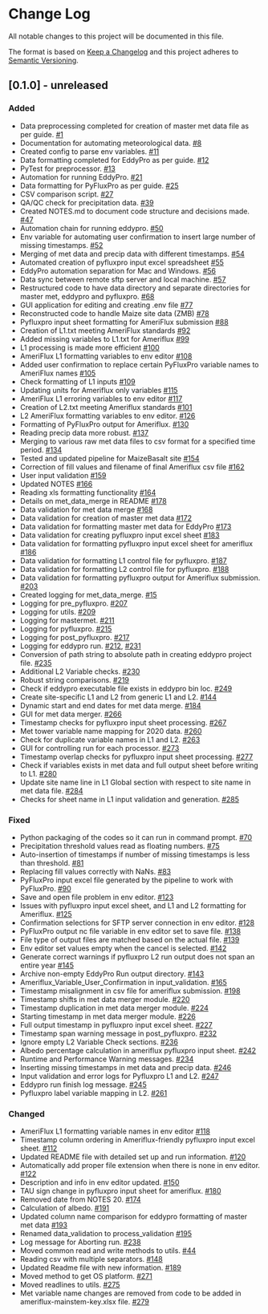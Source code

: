 # Change Log
All notable changes to this project will be documented in this file.

The format is based on [Keep a Changelog](http://keepachangelog.com/)
and this project adheres to [Semantic Versioning](http://semver.org/).

## [0.1.0] - unreleased
### Added
- Data preprocessing completed for creation of master met data file as per guide. [#1](https://github.com/ncsa/ameriflux-pipeline/issues/1)
- Documentation for automating meteorological data. [#8](https://github.com/ncsa/ameriflux-pipeline/issues/8)
- Created config to parse env variables. [#11](https://github.com/ncsa/ameriflux-pipeline/pull/11)
- Data formatting completed for EddyPro as per guide. [#12](https://github.com/ncsa/ameriflux-pipeline/issues/12)
- PyTest for preprocessor. [#13](https://github.com/ncsa/ameriflux-pipeline/issues/13)
- Automation for running EddyPro. [#21](https://github.com/ncsa/ameriflux-pipeline/issues/21)
- Data formatting for PyFluxPro as per guide. [#25](https://github.com/ncsa/ameriflux-pipeline/issues/25)
- CSV comparison script. [#27](https://github.com/ncsa/ameriflux-pipeline/issues/27)
- QA/QC check for precipitation data. [#39](https://github.com/ncsa/ameriflux-pipeline/issues/39)
- Created NOTES.md to document code structure and decisions made. [#47](https://github.com/ncsa/ameriflux-pipeline/issues/47)
- Automation chain for running eddypro. [#50](https://github.com/ncsa/ameriflux-pipeline/issues/50)
- Env variable for automating user confirmation to insert large number of missing timestamps. [#52](https://github.com/ncsa/ameriflux-pipeline/issues/52)
- Merging of met data and precip data with different timestamps. [#54](https://github.com/ncsa/ameriflux-pipeline/issues/54)
- Automated creation of pyfluxpro input excel spreadsheet [#55](https://github.com/ncsa/ameriflux-pipeline/issues/55)
- EddyPro automation separation for Mac and Windows. [#56](https://github.com/ncsa/ameriflux-pipeline/issues/56)
- Data sync between remote sftp server and local machine. [#57](https://github.com/ncsa/ameriflux-pipeline/issues/57)
- Restructured code to have data directory and separate directories for master met, eddypro and pyfluxpro. [#68](https://github.com/ncsa/ameriflux-pipeline/issues/68)
- GUI application for editing and creating .env file [#77](https://github.com/ncsa/ameriflux-pipeline/issues/77)
- Reconstructed code to handle Maize site data (ZMB) [#78](https://github.com/ncsa/ameriflux-pipeline/issues/78)
- Pyfluxpro input sheet formatting for AmeriFlux submission [#88](https://github.com/ncsa/ameriflux-pipeline/issues/88)
- Creation of L1.txt meeting AmeriFlux standards [#92](https://github.com/ncsa/ameriflux-pipeline/issues/92)
- Added missing variables to L1.txt for Ameriflux [#99](https://github.com/ncsa/ameriflux-pipeline/issues/99)
- L1 processing is made more efficient [#100](https://github.com/ncsa/ameriflux-pipeline/issues/100)
- AmeriFlux L1 formatting variables to env editor [#108](https://github.com/ncsa/ameriflux-pipeline/issues/108)
- Added user confirmation to replace certain PyFluxPro variable names to AmeriFlux names [#105](https://github.com/ncsa/ameriflux-pipeline/issues/105)
- Check formatting of L1 inputs [#109](https://github.com/ncsa/ameriflux-pipeline/issues/109)
- Updating units for Ameriflux only variables [#115](https://github.com/ncsa/ameriflux-pipeline/issues/115)
- AmeriFlux L1 erroring variables to env editor [#117](https://github.com/ncsa/ameriflux-pipeline/issues/117)
- Creation of L2.txt meeting Ameriflux standards [#101](https://github.com/ncsa/ameriflux-pipeline/issues/101)
- L2 AmeriFlux formatting variables to env editor. [#126](https://github.com/ncsa/ameriflux-pipeline/issues/126)
- Formatting of PyFluxPro output for Ameriflux. [#130](https://github.com/ncsa/ameriflux-pipeline/issues/130)
- Reading precip data more robust. [#137](https://github.com/ncsa/ameriflux-pipeline/issues/137)
- Merging to various raw met data files to csv format for a specified time period. [#134](https://github.com/ncsa/ameriflux-pipeline/issues/134)
- Tested and updated pipeline for MaizeBasalt site [#154](https://github.com/ncsa/ameriflux-pipeline/issues/154)
- Correction of fill values and filename of final Ameriflux csv file [#162](https://github.com/ncsa/ameriflux-pipeline/issues/162)
- User input validation [#159](https://github.com/ncsa/ameriflux-pipeline/issues/159)
- Updated NOTES [#166](https://github.com/ncsa/ameriflux-pipeline/issues/166)
- Reading xls formatting functionality [#164](https://github.com/ncsa/ameriflux-pipeline/issues/164)
- Details on met_data_merge in README [#178](https://github.com/ncsa/ameriflux-pipeline/issues/178)
- Data validation for met data merge [#168](https://github.com/ncsa/ameriflux-pipeline/issues/168)
- Data validation for creation of master met data [#172](https://github.com/ncsa/ameriflux-pipeline/issues/172)
- Data validation for formatting master met data for EddyPro [#173](https://github.com/ncsa/ameriflux-pipeline/issues/173)
- Data validation for creating pyfluxpro input excel sheet [#183](https://github.com/ncsa/ameriflux-pipeline/issues/183)
- Data validation for formatting pyfluxpro input excel sheet for ameriflux [#186](https://github.com/ncsa/ameriflux-pipeline/issues/186)
- Data validation for formatting L1 control file for pyfluxpro. [#187](https://github.com/ncsa/ameriflux-pipeline/issues/187)
- Data validation for formatting L2 control file for pyfluxpro. [#188](https://github.com/ncsa/ameriflux-pipeline/issues/188)
- Data validation for formatting pyfluxpro output for Ameriflux submission. [#203](https://github.com/ncsa/ameriflux-pipeline/issues/203)
- Created logging for met_data_merge. [#15](https://github.com/ncsa/ameriflux-pipeline/issues/15)
- Logging for pre_pyfluxpro. [#207](https://github.com/ncsa/ameriflux-pipeline/issues/207)
- Logging for utils. [#209](https://github.com/ncsa/ameriflux-pipeline/issues/209)
- Logging for mastermet. [#211](https://github.com/ncsa/ameriflux-pipeline/issues/211)
- Logging for pyfluxpro. [#215](https://github.com/ncsa/ameriflux-pipeline/issues/215)
- Logging for post_pyfluxpro. [#217](https://github.com/ncsa/ameriflux-pipeline/issues/217)
- Logging for eddypro run. [#212](https://github.com/ncsa/ameriflux-pipeline/issues/212), [#231](https://github.com/ncsa/ameriflux-pipeline/issues/231)
- Conversion of path string to absolute path in creating eddypro project file. [#235](https://github.com/ncsa/ameriflux-pipeline/issues/235)
- Additional L2 Variable checks. [#230](https://github.com/ncsa/ameriflux-pipeline/issues/230)
- Robust string comparisons. [#219](https://github.com/ncsa/ameriflux-pipeline/issues/219)
- Check if eddypro executable file exists in eddypro bin loc. [#249](https://github.com/ncsa/ameriflux-pipeline/issues/249)
- Create site-specific L1 and L2 from generic L1 and L2. [#144](https://github.com/ncsa/ameriflux-pipeline/issues/144)
- Dynamic start and end dates for met data merge. [#184](https://github.com/ncsa/ameriflux-pipeline/issues/184)
- GUI for met data merger. [#266](https://github.com/ncsa/ameriflux-pipeline/issues/266)
- Timestamp checks for pyfluxpro input sheet processing. [#267](https://github.com/ncsa/ameriflux-pipeline/issues/267)
- Met tower variable name mapping for 2020 data. [#260](https://github.com/ncsa/ameriflux-pipeline/issues/260)
- Check for duplicate variable names in L1 and L2. [#263](https://github.com/ncsa/ameriflux-pipeline/issues/263)
- GUI for controlling run for each processor. [#273](https://github.com/ncsa/ameriflux-pipeline/issues/273)
- Timestamp overlap checks for pyfluxpro input sheet processing. [#277](https://github.com/ncsa/ameriflux-pipeline/issues/277)
- Check if variables exists in met data and full output sheet before writing to L1. [#280](https://github.com/ncsa/ameriflux-pipeline/issues/280)
- Update site name line in L1 Global section with respect to site name in met data file. [#284](https://github.com/ncsa/ameriflux-pipeline/issues/284)
- Checks for sheet name in L1 input validation and generation. [#285](https://github.com/ncsa/ameriflux-pipeline/issues/285)

### Fixed
- Python packaging of the codes so it can run in command prompt. [#70](https://github.com/ncsa/ameriflux-pipeline/issues/70)
- Precipitation threshold values read as floating numbers. [#75](https://github.com/ncsa/ameriflux-pipeline/issues/75)
- Auto-insertion of timestamps if number of missing timestamps is less than threshold. [#81](https://github.com/ncsa/ameriflux-pipeline/issues/81)
- Replacing fill values correctly with NaNs. [#83](https://github.com/ncsa/ameriflux-pipeline/issues/83)
- PyFluxPro input excel file generated by the pipeline to work with PyFluxPro. [#90](https://github.com/ncsa/ameriflux-pipeline/issues/90)
- Save and open file problem in env editor. [#123](https://github.com/ncsa/ameriflux-pipeline/issues/123)
- Issues with pyfluxpro input excel sheet, and L1 and L2 formatting for Ameriflux. [#125](https://github.com/ncsa/ameriflux-pipeline/issues/125)
- Confirmation selections for SFTP server connection in env editor. [#128](https://github.com/ncsa/ameriflux-pipeline/issues/128)
- PyFluxPro output nc file variable in env editor set to save file. [#138](https://github.com/ncsa/ameriflux-pipeline/issues/138)
- File type of output files are matched based on the actual file. [#139](https://github.com/ncsa/ameriflux-pipeline/issues/139)
- Env editor set values empty when the cancel is selected. [#142](https://github.com/ncsa/ameriflux-pipeline/issues/142)
- Generate correct warnings if pyfluxpro L2 run output does not span an entire year [#145](https://github.com/ncsa/ameriflux-pipeline/issues/145)
- Archive non-empty EddyPro Run output directory. [#143](https://github.com/ncsa/ameriflux-pipeline/issues/143)
- Ameriflux_Variable_User_Confirmation in input_validation. [#165](https://github.com/ncsa/ameriflux-pipeline/issues/165)
- Timestamp misalignment in csv file for ameriflux submission. [#198](https://github.com/ncsa/ameriflux-pipeline/issues/198)
- Timestamp shifts in met data merger module. [#220](https://github.com/ncsa/ameriflux-pipeline/issues/220)
- Timestamp duplication in met data merger module. [#224](https://github.com/ncsa/ameriflux-pipeline/issues/224)
- Starting timestamp in met data merger module. [#226](https://github.com/ncsa/ameriflux-pipeline/issues/226)
- Full output timestamp in pyfluxpro input excel sheet. [#227](https://github.com/ncsa/ameriflux-pipeline/issues/227)
- Timestamp span warning message in post_pyfluxpro. [#232](https://github.com/ncsa/ameriflux-pipeline/issues/232)
- Ignore empty L2 Variable Check sections. [#236](https://github.com/ncsa/ameriflux-pipeline/issues/236)
- Albedo percentage calculation in ameriflux pyfluxpro input sheet. [#242](https://github.com/ncsa/ameriflux-pipeline/issues/242)
- Runtime and Performance Warning messages. [#234](https://github.com/ncsa/ameriflux-pipeline/issues/234)
- Inserting missing timestamps in met data and precip data. [#246](https://github.com/ncsa/ameriflux-pipeline/issues/246)
- Input validation and error logs for Pyfluxpro L1 and L2. [#247](https://github.com/ncsa/ameriflux-pipeline/issues/247)
- Eddypro run finish log message. [#245](https://github.com/ncsa/ameriflux-pipeline/issues/245)
- Pyfluxpro label variable mapping in L2. [#261](https://github.com/ncsa/ameriflux-pipeline/issues/261)

### Changed
- AmeriFlux L1 formatting variable names in env editor [#118](https://github.com/ncsa/ameriflux-pipeline/issues/118)
- Timestamp column ordering in Ameriflux-friendly pyfluxpro input excel sheet. [#112](https://github.com/ncsa/ameriflux-pipeline/issues/112)
- Updated README file with detailed set up and run information. [#120](https://github.com/ncsa/ameriflux-pipeline/issues/120)
- Automatically add proper file extension when there is none in env editor. [#122](https://github.com/ncsa/ameriflux-pipeline/issues/122)
- Description and info in env editor updated. [#150](https://github.com/ncsa/ameriflux-pipeline/issues/150)
- TAU sign change in pyfluxpro input sheet for ameriflux. [#180](https://github.com/ncsa/ameriflux-pipeline/issues/180)
- Removed date from NOTES 20. [#174](https://github.com/ncsa/ameriflux-pipeline/issues/174)
- Calculation of albedo. [#191](https://github.com/ncsa/ameriflux-pipeline/issues/191)
- Updated column name comparison for eddypro formatting of master met data [#193](https://github.com/ncsa/ameriflux-pipeline/issues/193)
- Renamed data_validation to process_validation [#195](https://github.com/ncsa/ameriflux-pipeline/issues/195)
- Log message for Aborting run. [#238](https://github.com/ncsa/ameriflux-pipeline/issues/238)
- Moved common read and write methods to utils. [#44](https://github.com/ncsa/ameriflux-pipeline/issues/44)
- Reading csv with multiple separators. [#148](https://github.com/ncsa/ameriflux-pipeline/issues/148)
- Updated Readme file with new information. [#189](https://github.com/ncsa/ameriflux-pipeline/issues/189)
- Moved method to get OS platform. [#271](https://github.com/ncsa/ameriflux-pipeline/issues/271)
- Moved readlines to utils. [#275](https://github.com/ncsa/ameriflux-pipeline/issues/275)
- Met variable name changes are removed from code to be added in ameriflux-mainstem-key.xlsx file. [#279](https://github.com/ncsa/ameriflux-pipeline/issues/279)
